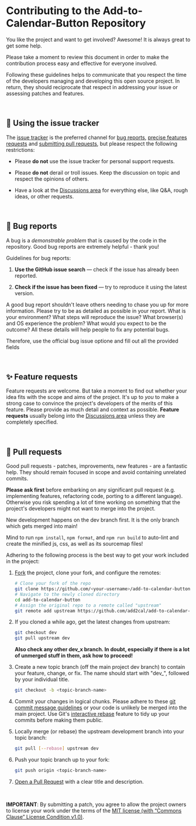 # Contributing to the Add-to-Calendar-Button Repository

You like the project and want to get involved?
Awesome! It is always great to get some help.

Please take a moment to review this document in order to make the contribution process easy and effective for everyone involved.

Following these guidelines helps to communicate that you respect the time of the developers managing and developing this open source project.
In return, they should reciprocate that respect in addressing your issue or assessing patches and features.

<br />

## 📄 Using the issue tracker

The [issue tracker](https://github.com/add2cal/add-to-calendar-button/issues) is the preferred channel for [bug reports](#bugs), [precise features requests](#features) and [submitting pull requests](#pull-requests), but please respect the following restrictions:

- Please **do not** use the issue tracker for personal support requests.

- Please **do not** derail or troll issues. Keep the discussion on topic and respect the opinions of others.

- Have a look at the [Discussions area](https://github.com/add2cal/add-to-calendar-button/discussions) for everything else, like Q&A, rough ideas, or other requests.

<br />

<a name="bugs"></a>

## 🐞 Bug reports

A bug is a _demonstrable problem_ that is caused by the code in the repository.
Good bug reports are extremely helpful - thank you!

Guidelines for bug reports:

1.  **Use the GitHub issue search** — check if the issue has already been reported.

2.  **Check if the issue has been fixed** — try to reproduce it using the latest version.

A good bug report shouldn't leave others needing to chase you up for more information.
Please try to be as detailed as possible in your report. What is your environment? What steps will reproduce the issue? What browser(s) and OS experience the problem? What would you expect to be the outcome?
All these details will help people to fix any potential bugs.

Therefore, use the official bug issue optione and fill out all the provided fields

<br />

<a name="features"></a>

## ✨ Feature requests

Feature requests are welcome. But take a moment to find out whether your idea fits with the scope and aims of the project.
It's up to _you_ to make a strong case to convince the project's developers of the merits of this feature.
Please provide as much detail and context as possible.
**Feature requests** usually belong into the [Discussions area](https://github.com/add2cal/add-to-calendar-button/discussions) unless they are completely specified.

<br />

<a name="pull-requests"></a>

## 🧰 Pull requests

Good pull requests - patches, improvements, new features - are a fantastic help.
They should remain focused in scope and avoid containing unrelated commits.

**Please ask first** before embarking on any significant pull request (e.g. implementing features, refactoring code, porting to a different language).
Otherwise you risk spending a lot of time working on something that the project's developers might not want to merge into the project.

New development happens on the dev branch first. It is the only branch which gets merged into main!

Mind to run `npm install`, `npm format`, and `npm run build` to auto-lint and create the minified js, css, as well as its sourcemap files!

Adhering to the following process is the best way to get your work included in the project:

1.  [Fork](https://help.github.com/articles/fork-a-repo/) the project, clone your fork, and configure the remotes:

    ```bash
    # Clone your fork of the repo
    git clone https://github.com/<your-username>/add-to-calendar-button.git
    # Navigate to the newly cloned directory
    cd add-to-calendar-button
    # Assign the original repo to a remote called "upstream"
    git remote add upstream https://github.com/add2cal/add-to-calendar-button.git
    ```

2.  If you cloned a while ago, get the latest changes from upstream:

    ```bash
    git checkout dev
    git pull upstream dev
    ```

    **Also check any other dev_x branch. In doubt, especially if there is a lot of unmerged stuff in them, ask how to proceed!**

3.  Create a new topic branch (off the main project dev branch) to contain your feature, change, or fix. The name should start with "dev\_", followed by your individual title.

    ```bash
    git checkout -b <topic-branch-name>
    ```

4.  Commit your changes in logical chunks. Please adhere to these [git commit message guidelines](https://tbaggery.com/2008/04/19/a-note-about-git-commit-messages.html) or your code is unlikely be merged into the main project.
    Use Git's [interactive rebase](https://help.github.com/articles/about-git-rebase/) feature to tidy up your commits before making them public.

5.  Locally merge (or rebase) the upstream development branch into your topic branch:

    ```bash
    git pull [--rebase] upstream dev
    ```

6.  Push your topic branch up to your fork:

    ```bash
    git push origin <topic-branch-name>
    ```

7.  [Open a Pull Request](https://help.github.com/articles/using-pull-requests/) with a clear title and description.

<br />

**IMPORTANT**: By submitting a patch, you agree to allow the project owners to license your work under the terms of the [MIT license (with “Commons Clause” License Condition v1.0)](../LICENSE.txt).

